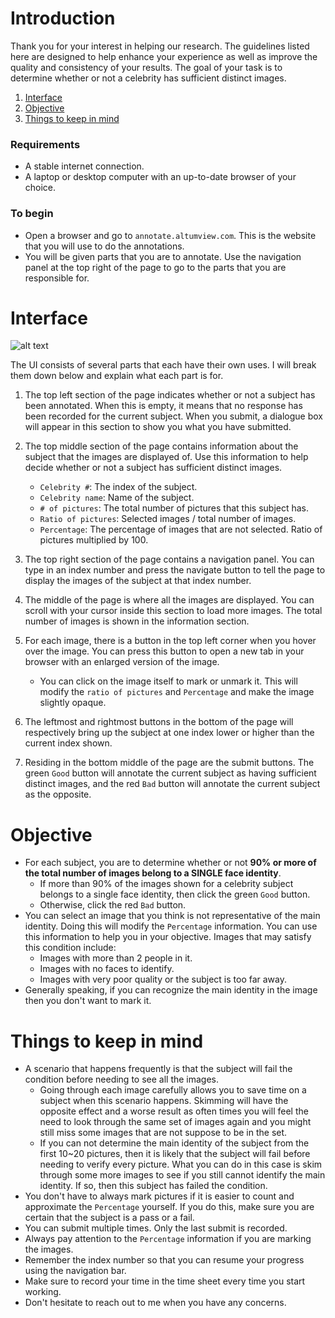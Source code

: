 # Introduction
Thank you for your interest in helping our research. The guidelines listed here are designed to help enhance your experience as well as improve the quality and consistency of your results. The goal of your task is to determine whether or not a celebrity has sufficient distinct images.

 1. [Interface](#Interface)
 2. [Objective](#Instruction)
 3. [Things to keep in mind](#Note)

### Requirements

  - A stable internet connection.
  - A laptop or desktop computer with an up-to-date browser of your choice. 

### To begin

  - Open a browser and go to `annotate.altumview.com`. This is the website that you will use to do the annotations.
  - You will be given parts that you are to annotate. Use the navigation panel at the top right of the page to go to the parts that you are responsible for.
 
# <a name="Interface"></a>Interface


![alt text](img/Interface.png)

The UI consists of several parts that each have their own uses. I will break them down below and explain what each part is for.
  1. The top left section of the page indicates whether or not a subject has been annotated. When this is empty, it means that no response has been recorded for the current subject. When you submit, a dialogue box will appear in this section to show you what you have submitted.

  2. The top middle section of the page contains information about the subject that the images are displayed of. Use this information to help decide whether or not a subject has sufficient distinct images.
	  - `Celebrity #`: The index of the subject.
	  - `Celebrity name`: Name of the subject.
	  - `# of pictures`: The total number of pictures that this subject has.
	  - `Ratio of pictures`: Selected images / total number of images.
	  - `Percentage`: The percentage of images that are not selected. Ratio of pictures multiplied by 100.
  3. The top right section of the page contains a navigation panel. You can type in an index number and press the navigate button to tell the page to display the images of the subject at that index number. 

  4. The middle of the page is where all the images are displayed. You can scroll with your cursor inside this section to load more images. The total number of images is shown in the information section. 
 5. For each image, there is a button in the top left corner when you hover over the image. You can press this button to open a new tab in your browser with an enlarged version of the image.
	  - You can click on the image itself to mark or unmark it. This will modify the `ratio of pictures` and `Percentage`  and make the image slightly opaque.
  6. The leftmost and rightmost buttons in the bottom of the page will respectively bring up the subject at one index lower or higher than the current index shown. 
 7. Residing in the bottom middle of the page are the submit buttons. The green `Good` button will annotate the current subject as having sufficient distinct images, and the red `Bad` button will annotate the current subject as the opposite. 

# Objective<a name="Instruction"></a>
  - For each subject, you are to determine whether or not **90% or more of the total number of images belong to a SINGLE face identity**. 
	  - If more than 90% of the images shown for a celebrity subject belongs to a single face identity, then click the green `Good` button.
	  - Otherwise, click the red `Bad` button.
  - You can select an image that you think is not representative of the main identity. Doing this will modify the `Percentage` information. You can use this information to help you in your objective. Images that may satisfy this condition include:
	  - Images with more than 2 people in it.
	  - Images with no faces to identify. 
	  - Images with very poor quality or the subject is too far away.
  - Generally speaking, if you can recognize the main identity in the image then you don't want to mark it.

# Things to keep in mind<a name="Note"></a>
  - A scenario that happens frequently is that the subject will fail the condition before needing to see all the images. 
	  - Going through each image carefully allows you to save time on a subject when this scenario happens. Skimming will have the opposite effect and a worse result as often times you will feel the need to look through the same set of images again and you might still miss some images that are not suppose to be in the set.
	  - If you can not determine the main identity of the subject from the first 10~20 pictures, then it is likely that the subject will fail before needing to verify every picture. What you can do in this case is skim through some more images to see if you still cannot identify the main identity. If so, then this subject has failed the condition. 
  - You don't have to always mark pictures if it is easier to count and approximate the `Percentage` yourself. If you do this, make sure you are certain that the subject is a pass or a fail. 
  - You can submit multiple times. Only the last submit is recorded.
  - Always pay attention to the `Percentage` information if you are marking the images. 
  - Remember the index number so that you can resume your progress using the navigation bar.
  - Make sure to record your time in the time sheet every time you start working.
  - Don't hesitate to reach out to me when you have any concerns.


<!--stackedit_data:
eyJoaXN0b3J5IjpbLTY3NDc0Njc3NiwtMTQzMzYxNjAzNF19
-->